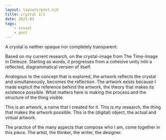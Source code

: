 ```yaml
---
layout: layouts/post.njk
title: crystal 1/1
date: 2021-03
tags: 
    - visual
    - post
---
```



<p class="text">
A crystal is neither opaque nor completely transparent.
</p>
<p class="text">
Based on my current research, on the crystal-image from The Time-Image in Deleuze. Starting as words, it progresses from a cohesive unity into a reflected, diagrammatical version of itself.
</p>
<p class="text">
Analogous to the concept that is explored, the artwork reflects the crystal and simultaneously, becomes the reflection. The artwork exists because I made explicit the reference behind the artwork, the theory that makes its existence possible. What matters here is making the process and the structure of the thing visible.
</p>
<p class="text">
This is an artwork, a name that I created for it. This is my research, the thing that makes the artwork possible. This is the (digital) object, the actual and virtual artwork.
</p>
<p class="text">
The practice of the many aspects that compose who I am, come together in this piece. The artist, the thinker, the writer, the designer.
</p>

<div class="grid-container">
    <div class="grid-item">
        <img src="{{ '/assets/styles/img/crystal.jpg' | url }}" alt=""/>
    </div>
</div>
